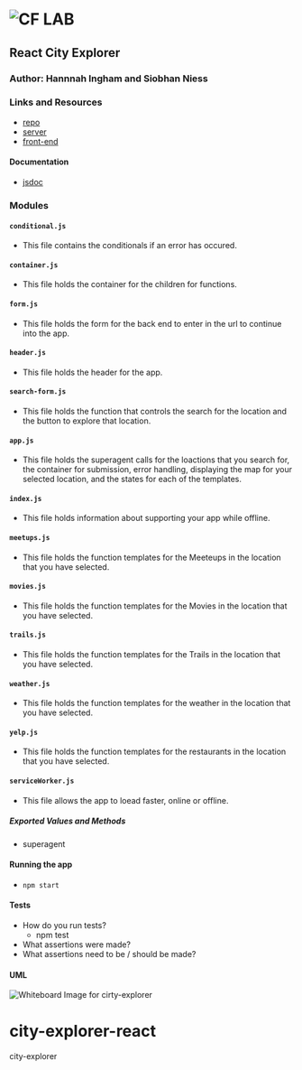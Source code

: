 ![CF](http://i.imgur.com/7v5ASc8.png) LAB
=================================================

## React City Explorer

### Author: Hannnah Ingham and Siobhan Niess

### Links and Resources
* [repo](https://github.com/hingham/city-explorer-react)
* [server](https://city-explorer-backend.herokuapp.com)
* [front-end](http://xyz.com)

#### Documentation
* [jsdoc](http://xyz.com)

### Modules
#### `conditional.js`
* This file contains the conditionals if an error has occured. 
#### `container.js`
* This file holds the container for the children for functions. 
#### `form.js`
* This file holds the form for the back end to enter in the url to continue into the app. 
#### `header.js`
* This file holds the header for the app. 
#### `search-form.js`
* This file holds the function that controls the search for the location and the button to explore that location. 
#### `app.js`
* This file holds the superagent calls for the loactions that you search for, the container for submission, error handling, displaying the map for your selected location, and the states for each of the templates. 
#### `index.js`
* This file holds information about supporting your app while offline.
#### `meetups.js`
* This file holds the function templates for the Meeteups in the location that you have selected. 
#### `movies.js`
* This file holds the function templates for the Movies in the location that you have selected. 
#### `trails.js`
* This file holds the function templates for the Trails in the location that you have selected. 
#### `weather.js`
* This file holds the function templates for the weather in the location that you have selected. 
#### `yelp.js`
* This file holds the function templates for the restaurants in the location that you have selected. 
#### `serviceWorker.js`
* This file allows the app to loead faster, online or offline. 

##### Exported Values and Methods
* superagent 

#### Running the app
* `npm start`
  
#### Tests
* How do you run tests?
  * npm test
* What assertions were made?
* What assertions need to be / should be made?

#### UML
![Whiteboard Image for cirty-explorer](./assets/city-explorer.jpg)

# city-explorer-react
city-explorer
